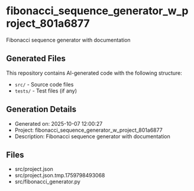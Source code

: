 # fibonacci_sequence_generator_w_project_801a6877

Fibonacci sequence generator with documentation

## Generated Files

This repository contains AI-generated code with the following structure:
- `src/` - Source code files
- `tests/` - Test files (if any)

## Generation Details
- Generated on: 2025-10-07 12:00:27
- Project: fibonacci_sequence_generator_w_project_801a6877
- Description: Fibonacci sequence generator with documentation

## Files
- src/project.json
- src/project.json.tmp.1759798493068
- src/fibonacci_generator.py
